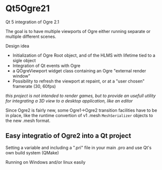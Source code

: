 # Qt5Ogre21
Qt 5 integration of Ogre 2.1

The goal is to have multiple viewports of Ogre either running separate or multiple different scenes.

Design idea
  - Initialization of Ogre Root object, and of the HLMS with lifetime tied to a sigle object
  - Integration of Qt events with Ogre
  - a QOgreViewport widget class containing an Ogre "external render window"
  - Possibility to refresh the viewport at repaint, or at a "user chosen" framerate (30, 60fps)
  
*this project is not intended to render games, but to provide an usefull utility for integrating a 3D view to a desktop application, like an editor*
 
Since Ogre2 is fairly new, some Ogre1->Ogre2 transition facilities have to be in place, like the runtime convertion of v1 .mesh `MeshSerializer` objects to the new .mesh format. 

## Easy integratio of Ogre2 into a Qt project

Setting a variable and including a ".pri" file in your main .pro and use Qt's own build system (QMake)

Running on Windows and/or linux easily

